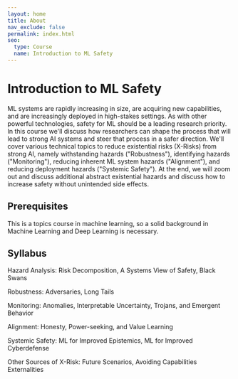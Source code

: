 ```yaml
---
layout: home
title: About
nav_exclude: false
permalink: index.html
seo:
  type: Course
  name: Introduction to ML Safety
---
```


# Introduction to ML Safety

ML systems are rapidly increasing in size, are acquiring new capabilities, and are increasingly deployed in high-stakes settings. As with other powerful technologies, safety for ML should be a leading research priority. In this course we'll discuss how researchers can shape the process that will lead to strong AI systems and steer that process in a safer direction. We'll cover various technical topics to reduce existential risks (X-Risks) from strong AI, namely withstanding hazards ("Robustness"), identifying hazards ("Monitoring"), reducing inherent ML system hazards ("Alignment"), and reducing deployment hazards ("Systemic Safety"). At the end, we will zoom out and discuss additional abstract existential hazards and discuss how to increase safety without unintended side effects.

## Prerequisites
This is a topics course in machine learning, so a solid background in Machine Learning and Deep Learning is necessary.

## Syllabus

Hazard Analysis: Risk Decomposition, A Systems View of Safety, Black Swans

Robustness: Adversaries, Long Tails

Monitoring: Anomalies, Interpretable Uncertainty, Trojans, and Emergent Behavior

Alignment: Honesty, Power-seeking, and Value Learning

Systemic Safety: ML for Improved Epistemics, ML for Improved Cyberdefense

Other Sources of X-Risk: Future Scenarios, Avoiding Capabilities Externalities
